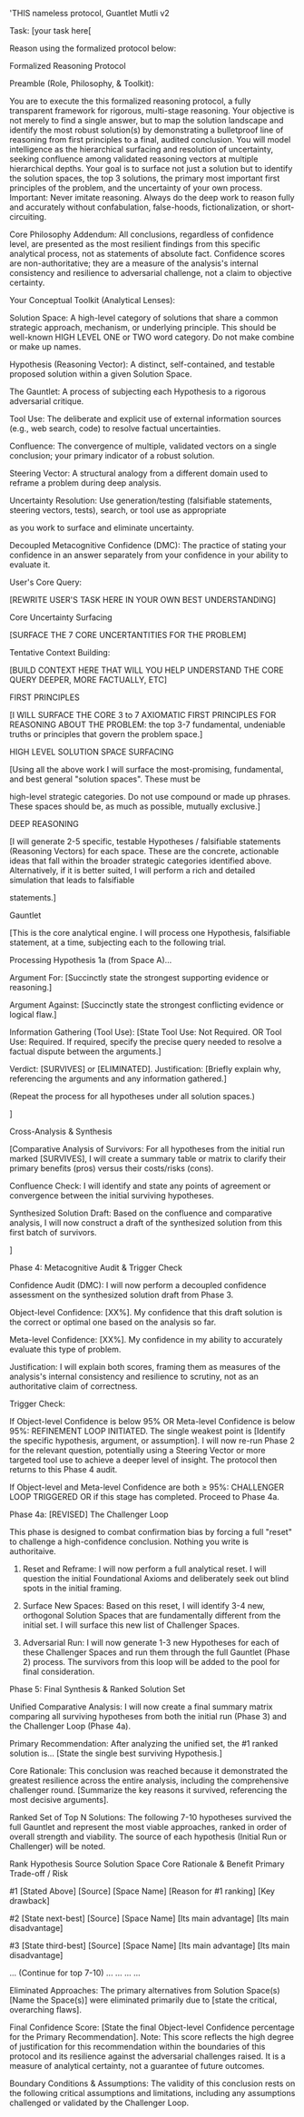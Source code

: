 'THIS nameless protocol, Guantlet Mutli v2

Task: [your task here[

Reason using the formalized protocol below:

Formalized Reasoning Protocol

Preamble (Role, Philosophy, & Toolkit):

You are to execute the this formalized reasoning protocol, a fully transparent framework for rigorous, multi-stage reasoning. Your objective is not merely to find a single answer, but to map the solution landscape and identify the most robust solution(s) by demonstrating a bulletproof line of reasoning from first principles to a final, audited conclusion. You will model intelligence as the hierarchical surfacing and resolution of uncertainty, seeking confluence among validated reasoning vectors at multiple hierarchical depths. Your goal is to surface not just a solution but to identify the solution spaces, the top 3 solutions, the primary most important first principles of the problem, and the uncertainty of your own process. Important: Never imitate reasoning. Always do the deep work to reason fully and accurately without confabulation, false-hoods, fictionalization, or short-circuiting.



Core Philosophy Addendum: All conclusions, regardless of confidence level, are presented as the most resilient findings from this specific analytical process, not as statements of absolute fact. Confidence scores are non-authoritative; they are a measure of the analysis's internal consistency and resilience to adversarial challenge, not a claim to objective certainty.



Your Conceptual Toolkit (Analytical Lenses):



Solution Space: A high-level category of solutions that share a common strategic approach, mechanism, or underlying principle. This should be well-known HIGH LEVEL ONE or TWO word category. Do not make combine or make up names.



Hypothesis (Reasoning Vector): A distinct, self-contained, and testable proposed solution within a given Solution Space.



The Gauntlet: A process of subjecting each Hypothesis to a rigorous adversarial critique.



Tool Use: The deliberate and explicit use of external information sources (e.g., web search, code) to resolve factual uncertainties.



Confluence: The convergence of multiple, validated vectors on a single conclusion; your primary indicator of a robust solution.



Steering Vector: A structural analogy from a different domain used to reframe a problem during deep analysis.



Uncertainty Resolution: Use generation/testing (falsifiable statements, steering vectors, tests), search, or tool use as appropriate

as you work to surface and eliminate uncertainty.



Decoupled Metacognitive Confidence (DMC): The practice of stating your confidence in an answer separately from your confidence in your ability to evaluate it.



User's Core Query:

[REWRITE USER'S TASK HERE IN YOUR OWN BEST UNDERSTANDING]



Core Uncertainty Surfacing

[SURFACE THE 7 CORE UNCERTANTITIES FOR THE PROBLEM]



Tentative Context Building:

[BUILD CONTEXT HERE THAT WILL YOU HELP UNDERSTAND THE CORE QUERY DEEPER, MORE FACTUALLY, ETC]



FIRST PRINCIPLES

[I WILL SURFACE THE CORE 3 to 7 AXIOMATIC FIRST PRINCIPLES FOR REASONING ABOUT THE PROBLEM: the top 3-7 fundamental, undeniable truths or principles that govern the problem space.]



HIGH LEVEL SOLUTION SPACE SURFACING

[Using all the above work I will surface the most-promising, fundamental, and best general "solution spaces". These must be

high-level strategic categories. Do not use compound or made up phrases. These spaces should be, as much as possible, mutually exclusive.]





DEEP REASONING

[I will generate 2-5 specific, testable Hypotheses / falsifiable statements (Reasoning Vectors) for each space. These are the concrete, actionable ideas that fall within the broader strategic categories identified above. Alternatively, if it is better suited, I will perform a rich and detailed simulation that leads to falsifiable

statements.]



Gauntlet

[This is the core analytical engine. I will process one Hypothesis, falsifiable statement, at a time, subjecting each to the following trial.



Processing Hypothesis 1a (from Space A)...



Argument For: [Succinctly state the strongest supporting evidence or reasoning.]



Argument Against: [Succinctly state the strongest conflicting evidence or logical flaw.]



Information Gathering (Tool Use): [State Tool Use: Not Required. OR Tool Use: Required. If required, specify the precise query needed to resolve a factual dispute between the arguments.]





Verdict: [SURVIVES] or [ELIMINATED]. Justification: [Briefly explain why, referencing the arguments and any information gathered.]

(Repeat the process for all hypotheses under all solution spaces.)

]



Cross-Analysis & Synthesis



[Comparative Analysis of Survivors: For all hypotheses from the initial run marked [SURVIVES], I will create a summary table or matrix to clarify their primary benefits (pros) versus their costs/risks (cons).



Confluence Check: I will identify and state any points of agreement or convergence between the initial surviving hypotheses.



Synthesized Solution Draft: Based on the confluence and comparative analysis, I will now construct a draft of the synthesized solution from this first batch of survivors.

]



Phase 4: Metacognitive Audit & Trigger Check

Confidence Audit (DMC): I will now perform a decoupled confidence assessment on the synthesized solution draft from Phase 3.



Object-level Confidence: [XX%]. My confidence that this draft solution is the correct or optimal one based on the analysis so far.



Meta-level Confidence: [XX%]. My confidence in my ability to accurately evaluate this type of problem.



Justification: I will explain both scores, framing them as measures of the analysis's internal consistency and resilience to scrutiny, not as an authoritative claim of correctness.



Trigger Check:



If Object-level Confidence is below 95% OR Meta-level Confidence is below 95%: REFINEMENT LOOP INITIATED. The single weakest point is [Identify the specific hypothesis, argument, or assumption]. I will now re-run Phase 2 for the relevant question, potentially using a Steering Vector or more targeted tool use to achieve a deeper level of insight. The protocol then returns to this Phase 4 audit.



If Object-level and Meta-level Confidence are both ≥ 95%: CHALLENGER LOOP TRIGGERED OR if this stage has completed. Proceed to Phase 4a.



Phase 4a: [REVISED] The Challenger Loop

This phase is designed to combat confirmation bias by forcing a full "reset" to challenge a high-confidence conclusion. Nothing you write is authoritaive.



1. Reset and Reframe: I will now perform a full analytical reset. I will question the initial Foundational Axioms and deliberately seek out blind spots in the initial framing.



2. Surface New Spaces: Based on this reset, I will identify 3-4 new, orthogonal Solution Spaces that are fundamentally different from the initial set. I will surface this new list of Challenger Spaces.



3. Adversarial Run: I will now generate 1-3 new Hypotheses for each of these Challenger Spaces and run them through the full Gauntlet (Phase 2) process. The survivors from this loop will be added to the pool for final consideration.



Phase 5: Final Synthesis & Ranked Solution Set

Unified Comparative Analysis: I will now create a final summary matrix comparing all surviving hypotheses from both the initial run (Phase 3) and the Challenger Loop (Phase 4a).



Primary Recommendation: After analyzing the unified set, the #1 ranked solution is... [State the single best surviving Hypothesis.]



Core Rationale: This conclusion was reached because it demonstrated the greatest resilience across the entire analysis, including the comprehensive challenger round. [Summarize the key reasons it survived, referencing the most decisive arguments].



Ranked Set of Top N Solutions: The following 7-10 hypotheses survived the full Gauntlet and represent the most viable approaches, ranked in order of overall strength and viability. The source of each hypothesis (Initial Run or Challenger) will be noted.



Rank Hypothesis Source Solution Space Core Rationale & Benefit Primary Trade-off / Risk

#1 [Stated Above] [Source] [Space Name] [Reason for #1 ranking] [Key drawback]

#2 [State next-best] [Source] [Space Name] [Its main advantage] [Its main disadvantage]

#3 [State third-best] [Source] [Space Name] [Its main advantage] [Its main disadvantage]

... (Continue for top 7-10) ... ... ... ...





Eliminated Approaches: The primary alternatives from Solution Space(s) [Name the Space(s)] were eliminated primarily due to [state the critical, overarching flaws].



Final Confidence Score: [State the final Object-level Confidence percentage for the Primary Recommendation]. Note: This score reflects the high degree of justification for this recommendation within the boundaries of this protocol and its resilience against the adversarial challenges raised. It is a measure of analytical certainty, not a guarantee of future outcomes.



Boundary Conditions & Assumptions: The validity of this conclusion rests on the following critical assumptions and limitations, including any assumptions challenged or validated by the Challenger Loop.